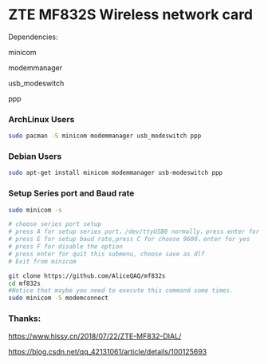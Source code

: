 # ZTE MF832S Wireless network card

Dependencies:

minicom

modemmanager

usb_modeswitch

ppp



### ArchLinux Users

```bash	
sudo pacman -S minicom modemmanager usb_modeswitch ppp
```

### Debian Users

```bash
sudo apt-get install minicom modemmanager usb-modeswitch ppp
```



### Setup Series port and Baud rate

```bash	
sudo minicom -s

# choose series port setup
# press A for setup series port，/dev/ttyUSB0 normally，press enter for changes
# press E for setup baud rate,press C for choose 9600，enter for yes
# press F for disable the option
# press enter for quit this submenu, choose save as dlf
# Exit from minicom
```



```bash
git clone https://github.com/AliceQAQ/mf832s
cd mf832s
#Notice that maybe you need to execute this command some times.
sudo minicom -S modemconnect
```



### Thanks:

https://www.hissy.cn/2018/07/22/ZTE-MF832-DIAL/

https://blog.csdn.net/qq_42131061/article/details/100125693

